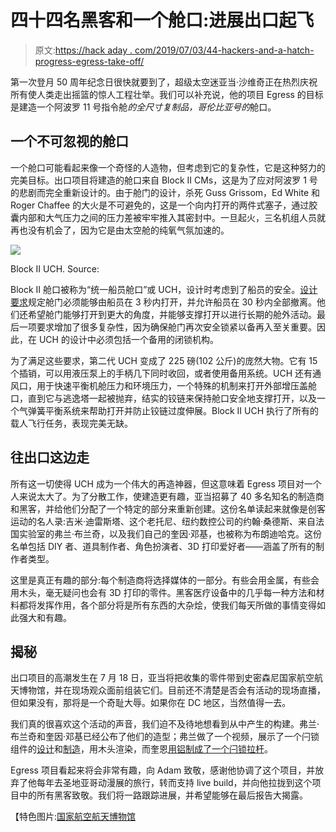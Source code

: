 # 四十四名黑客和一个舱口:进展出口起飞

> 原文:[https://hack aday . com/2019/07/03/44-hackers-and-a-hatch-progress-egress-take-off/](https://hackaday.com/2019/07/03/forty-four-hackers-and-a-hatch-progress-egress-takes-off/)

第一次登月 50 周年纪念日很快就要到了，超级太空迷亚当·沙维奇正在热烈庆祝所有使人类走出摇篮的惊人工程壮举。我们可以补充说，他的项目 Egress 的目标是建造一个阿波罗 11 号指令舱*的全尺寸复制品，哥伦比亚号的*舱口。

## 一个不可忽视的舱口

一个舱口可能看起来像一个奇怪的人造物，但考虑到它的复杂性，它是这种努力的完美目标。出口项目将建造的舱口来自 Block II CMs，这是为了应对阿波罗 1 号的悲剧而完全重新设计的。由于舱门的设计，杀死 Guss Grissom，Ed White 和 Roger Chaffee 的大火是不可避免的，这是一个向内打开的两件式塞子，通过胶囊内部和大气压力之间的压力差被牢牢推入其密封中。一旦起火，三名机组人员就再也没有机会了，因为它是由太空舱的纯氧气氛加速的。

[![](../Images/71099f802d59fef13262100398e563ef.png)](https://hackaday.com/wp-content/uploads/2019/06/cm-hatch.jpg)

Block II UCH. Source:

Block II 舱口被称为“统一船员舱口”或 UCH，设计时考虑到了船员的安全。[设计要求](http://www.ninfinger.org/models/vault2012/Apollo%20CM%20Hatch%20Design.pdf)规定舱门必须能够由船员在 3 秒内打开，并允许船员在 30 秒内全部撤离。他们还希望舱门能够打开到更大的角度，并能够支撑打开以进行长期的舱外活动。最后一项要求增加了很多复杂性，因为确保舱门再次安全锁紧以备再入至关重要。因此，在 UCH 的设计中必须包括一个备用的闭锁机构。

为了满足这些要求，第二代 UCH 变成了 225 磅(102 公斤)的庞然大物。它有 15 个插销，可以用液压泵上的手柄几下同时收回，或者使用备用系统。UCH 还有通风口，用于快速平衡机舱压力和环境压力，一个特殊的机制来打开外部增压盖舱口，直到它与逃逸塔一起被抛弃，结实的铰链来保持舱口安全地支撑打开，以及一个气弹簧平衡系统来帮助打开并防止铰链过度伸展。Block II UCH 执行了所有的载人飞行任务，表现完美无缺。

## 往出口这边走

所有这一切使得 UCH 成为一个伟大的再造神器，但这意味着 Egress 项目对一个人来说太大了。为了分散工作，使建造更有趣，亚当招募了 40 多名知名的制造商和黑客，并给他们分配了一个特定的部分来重新创建。这份名单读起来就像是创客运动的名人录:吉米·迪雷斯塔、这个老托尼、纽约数控公司的约翰·桑德斯、来自法国实验室的弗兰·布兰奇，以及我们自己的奎因·邓基，也被称为布朗迪哈克。这份名单包括 DIY 者、道具制作者、角色扮演者、3D 打印爱好者——涵盖了所有的制作者类型。

这里是真正有趣的部分:每个制造商将选择媒体的一部分。有些会用金属，有些会用木头，毫无疑问也会有 3D 打印的零件。黑客医疗设备中的几乎每一种方法和材料都将发挥作用，各个部分将是所有东西的大杂烩，使我们每天所做的事情变得如此强大和有趣。

## 揭秘

出口项目的高潮发生在 7 月 18 日，亚当将把收集的零件带到史密森尼国家航空航天博物馆，并在现场观众面前组装它们。目前还不清楚是否会有活动的现场直播，但如果没有，那将是一个奇耻大辱。如果你在 DC 地区，当然值得一去。

我们真的很喜欢这个活动的声音，我们迫不及待地想看到从中产生的构建。弗兰·布兰奇和奎因·邓基已经公布了他们的造型；弗兰做了一个视频，展示了一个闩锁组件的[设计](https://www.youtube.com/watch?v=E5I06MDMYhY)和[制造](https://www.youtube.com/watch?v=Q1Qr6yymcTc)，用木头渲染，而奎恩[用铝制成了一个闩锁拉杆](https://www.youtube.com/watch?v=SAMy_hiROyk)。

Egress 项目看起来将会非常有趣，向 Adam 致敬，感谢他协调了这个项目，并放弃了他每年去圣地亚哥动漫展的旅行，转而支持 live build，并向他拉拢到这个项目中的所有黑客致敬。我们将一路跟踪进展，并希望能够在最后报告大揭露。

【特色图片:[国家航空航天博物馆](https://airandspace.si.edu/events/project-egress-build)